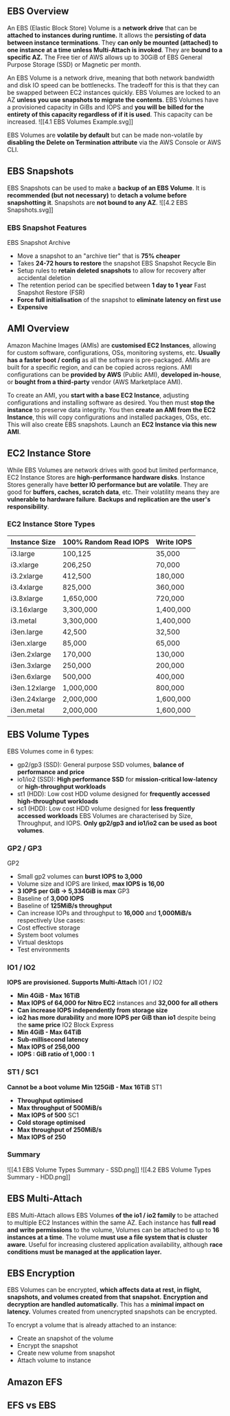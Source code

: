 ## EBS Overview
An EBS (Elastic Block Store) Volume is a **network drive** that can be **attached to instances during runtime.**
It allows the **persisting of data between instance terminations**.
They **can only be mounted (attached) to one instance at a time unless Multi-Attach is invoked**.
They are **bound to a specific AZ.**
The Free tier of AWS allows up to 30GiB of EBS General Purpose Storage (SSD) or Magnetic per month.

An EBS Volume is a network drive, meaning that both network bandwidth and disk IO speed can be bottlenecks. The tradeoff for this is that they can be swapped between EC2 instances quickly.
EBS Volumes are locked to an AZ **unless you use snapshots to migrate the contents**.
EBS Volumes have a provisioned capacity in GiBs and IOPS and **you will be billed for the entirety of this capacity regardless of if it is used**. This capacity can be increased.
![[4.1 EBS Volumes Example.svg]]

EBS Volumes are **volatile by default** but can be made non-volatile by **disabling the Delete on Termination attribute** via the AWS Console or AWS CLI.
## EBS Snapshots
EBS Snapshots can be used to make a **backup of an EBS Volume**.
It is **recommended (but not necessary)** to **detach a volume before snapshotting it**.
Snapshots are **not bound to any AZ**.
![[4.2 EBS Snapshots.svg]]
### EBS Snapshot Features
EBS Snapshot Archive
- Move a snapshot to an "archive tier" that is **75% cheaper**
- Takes **24-72 hours to restore** the snapshot
EBS Snapshot Recycle Bin
- Setup rules to **retain deleted snapshots** to allow for recovery after accidental deletion
- The retention period can be specified between **1 day to 1 year**
Fast Snapshot Restore (FSR)
- **Force full initialisation** of the snapshot to **eliminate latency on first use**
- **Expensive**
## AMI Overview
Amazon Machine Images (AMIs) are **customised EC2 Instances**, allowing for custom software, configurations, OSs, monitoring systems, etc. **Usually has a faster boot / config** as all the software is pre-packaged.
AMIs are built for a specific region, and can be copied across regions.
AMI configurations can be **provided by AWS** (Public AMI), **developed in-house**, or **bought from a third-party** vendor (AWS Marketplace AMI).

To create an AMI, you **start with a base EC2 Instance**, adjusting configurations and installing software as desired.
You then must **stop the instance** to preserve data integrity.
You then **create an AMI from the EC2 Instance**, this will copy configurations and installed packages, OSs, etc. This will also create EBS snapshots.
Launch an **EC2 Instance via this new AMI**.
## EC2 Instance Store
While EBS Volumes are network drives with good but limited performance, EC2 Instance Stores are **high-performance hardware disks**.
Instance Stores generally have **better IO performance but are volatile**.
They are good for **buffers, caches, scratch data**, etc.
Their volatility means they are **vulnerable to hardware failure**.
**Backups and replication are the user's responsibility**.
### EC2 Instance Store Types
|Instance Size|100% Random Read IOPS|Write IOPS|
|--|--|--|
|i3.large|100,125|35,000|
|i3.xlarge|206,250|70,000|
|i3.2xlarge|412,500|180,000|
|i3.4xlarge|825,000|360,000|
|i3.8xlarge|1,650,000|720,000|
|i3.16xlarge|3,300,000|1,400,000|
|i3.metal|3,300,000|1,400,000|
|i3en.large|42,500|32,500|
|i3en.xlarge|85,000|65,000|
|i3en.2xlarge|170,000|130,000|
|i3en.3xlarge|250,000|200,000|
|i3en.6xlarge|500,000|400,000|
|i3en.12xlarge|1,000,000|800,000|
|i3en.24xlarge|2,000,000|1,600,000|
|i3en.metal|2,000,000|1,600,000|
## EBS Volume Types
EBS Volumes come in 6 types:
- gp2/gp3 (SSD): General purpose SSD volumes, **balance of performance and price**
- io1/io2 (SSD): **High performance SSD** for **mission-critical low-latency** or **high-throughput workloads**
- st1 (HDD): Low cost HDD volume designed for **frequently accessed high-throughput workloads**
- sc1 (HDD): Low cost HDD volume designed for **less frequently accessed workloads**
EBS Volumes are characterised by Size, Throughput, and IOPS.
**Only gp2/gp3 and io1/io2 can be used as boot volumes**.
### GP2 / GP3
GP2
- Small gp2 volumes can **burst IOPS to 3,000**
- Volume size and IOPS are linked, **max IOPS is 16,00**
- **3 IOPS per GiB -> 5,334GiB is max**
GP3
- Baseline of **3,000 IOPS**
- Baseline of **125MiB/s throughput**
- Can increase IOPs and throughput to **16,000** and **1,000MiB/s** respectively
Use cases:
- Cost effective storage
- System boot volumes
- Virtual desktops
- Test environments
### IO1 / IO2
**IOPS are provisioned.
Supports Multi-Attach**
IO1 / IO2
- **Min 4GiB - Max 16TiB**
- **Max IOPS of 64,000 for Nitro EC2** instances and **32,000 for all others**
- **Can increase IOPS independently from storage size**
- **io2 has more durability** and **more IOPS per GiB than io1** despite being the **same price**
IO2 Block Express
- **Min 4GiB - Max 64TiB**
- **Sub-millisecond latency**
- **Max IOPS of 256,000**
- **IOPS : GiB ratio of 1,000 : 1**
### ST1 / SC1
**Cannot be a boot volume**
**Min 125GiB - Max 16TiB**
ST1
- **Throughput optimised**
- **Max throughput of 500MiB/s**
- **Max IOPS of 500**
SC1
- **Cold storage optimised**
- **Max throughput of 250MiB/s**
- **Max IOPS of 250**
### Summary
![[4.1 EBS Volume Types Summary - SSD.png]]
![[4.2 EBS Volume Types Summary - HDD.png]]
## EBS Multi-Attach
EBS Multi-Attach allows EBS Volumes **of the io1 / io2 family** to be attached to multiple EC2 Instances within the same AZ.
Each instance has **full read and write permissions** to the volume,
Volumes can be attached to up to **16 instances at a time**.
The volume **must use a file system that is cluster aware**.
Useful for increasing clustered application availability, although **race conditions must be managed at the application layer.**
## EBS Encryption
EBS Volumes can be encrypted, **which affects data at rest, in flight, snapshots, and volumes created from that snapshot.**
**Encryption and decryption are handled automatically.**
This has a **minimal impact on latency.**
Volumes created from unencrypted snapshots can be encrypted.

To encrypt a volume that is already attached to an instance:
- Create an snapshot of the volume
- Encrypt the snapshot
- Create new volume from snapshot
- Attach volume to instance
## Amazon EFS

## EFS vs EBS